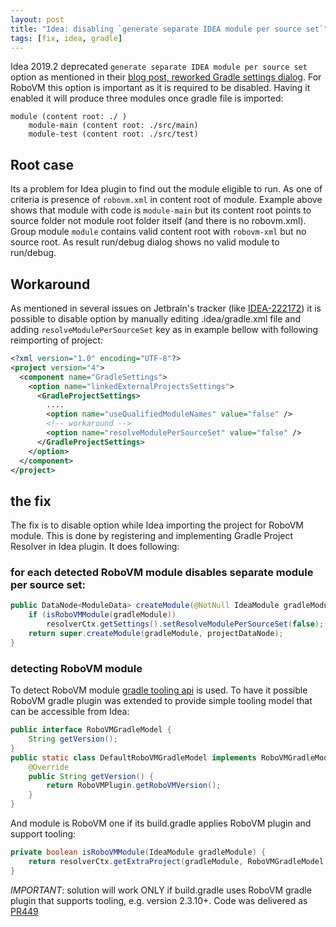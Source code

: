 ```yaml
---
layout: post
title: "Idea: disabling `generate separate IDEA module per source set`"
tags: [fix, idea, gradle]
---
```


Idea 2019.2 deprecated `generate separate IDEA module per source set` option as mentioned in their [blog post, reworked Gradle settings dialog](https://blog.jetbrains.com/idea/2019/05/intellij-idea-starts-the-2019-2-early-access-program/). For RoboVM this option is important as it is required to be disabled. Having it enabled it will produce three modules once gradle file is imported:
```
module (content root: ./ )
    module-main (content root: ./src/main)
    module-test (content root: ./src/test)
```

## Root case
Its a problem for Idea plugin to find out the module eligible to run. As one of criteria is presence of `robovm.xml` in content root of module. Example above shows that module with code is `module-main` but its content root points to source folder not module root folder itself (and there is no robovm.xml). Group module `module` contains valid content root with `robovm-xml` but no source root. As result run/debug dialog shows no valid module to run/debug.

## Workaround
<!-- more -->
As mentioned in several issues on Jetbrain's tracker (like [IDEA-222172](https://youtrack.jetbrains.com/issue/IDEA-222172)) it is possible to disable option by manually editing .idea/gradle.xml file and adding `resolveModulePerSourceSet` key as in example bellow with following reimporting of project:
```xml
<?xml version="1.0" encoding="UTF-8"?>
<project version="4">
  <component name="GradleSettings">
    <option name="linkedExternalProjectsSettings">
      <GradleProjectSettings>
        ....
        <option name="useQualifiedModuleNames" value="false" />
        <!-- workaround -->
        <option name="resolveModulePerSourceSet" value="false" />
      </GradleProjectSettings>
    </option>
  </component>
</project>
```

## the fix
The fix is to disable option while Idea importing the project for RoboVM module. This is done by registering and implementing Gradle Project Resolver in Idea plugin. It does following:
### for each detected RoboVM module disables separate module per source set:
```java
public DataNode<ModuleData> createModule(@NotNull IdeaModule gradleModule, @NotNull DataNode<ProjectData> projectDataNode) {
    if (isRoboVMModule(gradleModule))
        resolverCtx.getSettings().setResolveModulePerSourceSet(false);
    return super.createModule(gradleModule, projectDataNode);
}
```

### detecting RoboVM module
To detect RoboVM module [gradle tooling api](https://docs.gradle.org/current/userguide/third_party_integration.html#embedding) is used. To have it possible RoboVM gradle plugin was extended to provide simple tooling model that can be accessible from Idea:
```java
public interface RoboVMGradleModel {
    String getVersion();
}
public static class DefaultRoboVMGradleModel implements RoboVMGradleModel, Serializable {
    @Override
    public String getVersion() {
        return RoboVMPlugin.getRoboVMVersion();
    }
}
```

And module is RoboVM one if its build.gradle applies RoboVM plugin and support tooling:
```java
private boolean isRoboVMModule(IdeaModule gradleModule) {
    return resolverCtx.getExtraProject(gradleModule, RoboVMGradleModel.class) != null;
}
```

*IMPORTANT*: solution will work ONLY if build.gradle uses RoboVM gradle plugin that supports tooling, e.g. version 2.3.10+.
Code was delivered as [PR449](https://github.com/MobiVM/robovm/pull/449)


